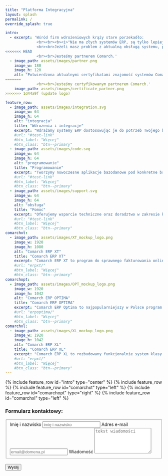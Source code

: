 ```yaml
---
title: "Platforma Integracyjna"
layout: splash
permalink: /
override_splash: true

intro: 
  - excerpt: 'Wśród firm wdrożeniowych krąży stare porzekadło:
              <br><br><b><i>"Nie ma złych systemów ERP, są tylko lepiej lub gorzej wdrożone"</i></b>.
              <br><br>Jeżeli masz problem z aktualną obsługą systemu, potrzebujesz pomocy przy wdrożeniu lub usprawnieniu procesów w Twojej firmie skontaktuj się z Nami.
<<<<<<< HEAD
              <br><br>Jesteśmy partnerem Comarch.'
  - image_path: assets/images/partner.png
    image_w: 180
    image_h: 120
    alt: "Potwierdzona aktualnymi certyfikatami znajomość systemów Comarch ERP"
=======
              <br><br>Jesteśmy certyfikowanym partnerem Comarch.'
    image_path: assets/images/certificate_partner.png
>>>>>>> 1d44a9f (update logo)

feature_row:
  - image_path: assets/images/integration.svg
    image_w: 64
    image_h: 64
    alt: "integracja"
    title: "Wdrożenia i integracje"
    excerpt: "Wdrażamy systemy ERP dostosowując je do potrzeb Twojego biznesu. Integrujemy istniejące rozwiązania z systemami ERP."
    #url: "#test-link"
    #btn_label: "Więcej"
    #btn_class: "btn--primary"
  - image_path: assets/images/code.svg
    image_w: 64
    image_h: 64
    alt: "programowanie"
    title: "Programowanie"
    excerpt: "Tworzymy nowoczesne aplikacje bazodanowe pod konkretne branże, wykorzystując do tego najlepsze technologie i standardy kodowania."
    #url: "#test-link"
    #btn_label: "Więcej"
    #btn_class: "btn--primary"
  - image_path: assets/images/support.svg
    image_w: 64
    image_h: 64
    alt: "obsługa"
    title: "Pomoc"
    excerpt: "Oferujemy wsparcie techniczne oraz doradztwo w zakresie konfiguracji, wdrożenia i obsługi systemów ERP."
    #url: "#test-link"
    #btn_label: "Więcej"
    #btn_class: "btn--primary"
comarchxt: 
  - image_path: assets/images/XT_mockup_logo.png
    image_w: 1920
    image_h: 1080
    alt: "Comarch ERP XT"
    title: "Comarch ERP XT"
    excerpt: "Comarch ERP XT to program do sprawnego fakturowania online, kontroli magazynu, prowadzenia księgowości (KPiR i pełnej księgowości), raportowania oraz prowadzenia e-sklepu przeznaczony <b>dla mikro i małych firm</b>. W zależności od Twoich potrzeb możesz wybrać i płacić za te usługi, których potrzebujesz."
    #url: "erpxt/"
    #btn_label: "Więcej"
    #btn_class: "btn--primary"
comarchopt:
  - image_path: assets/images/OPT_mockup_logo.png
    image_w: 1920
    image_h: 1042
    alt: "Comarch ERP OPTIMA"
    title: "Comarch ERP OPTIMA"
    excerpt: "Comarch ERP Optima to najpopularniejszy w Polsce program przeznaczony <b>dla małych i średnich firm</b> z każdej branży. Dzięki modułom dedykowanym każdemu obszarowi biznesowemu (faktury, płace, kasa/bank, sprzedaż, handel z magazynem itd.) jest optymalnym systemem ERP do zarządzania firmą."
    #url: "erpoptima/"
    #btn_label: "Więcej"
    #btn_class: "btn--primary"
comarchxl:
  - image_path: assets/images/XL_mockup_logo.png
    image_w: 1920
    image_h: 1042
    alt: "Comarch ERP XL"
    title: "Comarch ERP XL"
    excerpt: "Comarch ERP XL to rozbudowany funkcjonalnie system klasy ERP przeznaczony <b>dla średnich i dużych firm</b>. Charakteryzuje się elastyczną budową modułową. Funkcjonalności systemu zgrupowane są w kilkunastu współpracujących ze sobą obszarach. Optymalna konfiguracja i ilość modułów dobierana jest na podstawie wnikliwej analizy potrzeb i specyfiki funkcjonowania firmy."
    #url: "erpxl/"
    #btn_label: "Więcej"
    #btn_class: "btn--primary"
---
```


{% include feature_row id="intro" type="center" %}
{% include feature_row %}
{% include feature_row id="comarchxt" type="left" %}
{% include feature_row id="comarchopt" type="right" %}
{% include feature_row id="comarchxl" type="left" %}

<h3>Formularz kontaktowy:</h3>
<script>
// javascript
window.onload = function() { 
  var el = document.getElementById('g-recaptcha-response'); 
  if (el) { 
    el.setAttribute('required', 'required'); 
  } 
}
</script>

<form id="fs-frm" name="simple-contact-form" accept-charset="utf-8" action="https://formspree.io/f/mleazawe" method="post">
  <fieldset id="fs-frm-inputs">
    <label for="full-name">Imię i nazwisko</label>
    <input type="text" name="name" id="full-name" placeholder="imię i nazwisko" required="">
    <label for="email-address">Adres e-mail</label>
    <input type="email" name="_replyto" id="email-address" placeholder="email@domena.pl" required="">
    <label for="message">Wiadomość</label>
    <textarea rows="5" name="message" id="message" placeholder="tekst wiadomości" required=""></textarea>
    <input type="hidden" name="_subject" id="email-subject" value="Wiadomość z integi.pl">
  </fieldset>
  <div class="g-recaptcha" data-sitekey="6LdmEoMcAAAAAKbg4gCnuwMoT-9Td64sjtXs9Xik"></div>
  <br/>
  <input type="submit" value="Wyślij">
</form>

